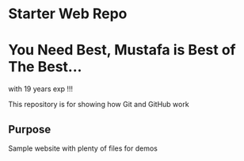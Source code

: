 # Starter Web Repo
# You Need Best, Mustafa is Best of The Best...
with 19 years exp !!!

This repository is for showing how Git and GitHub work

## Purpose

Sample website with plenty of files for demos
